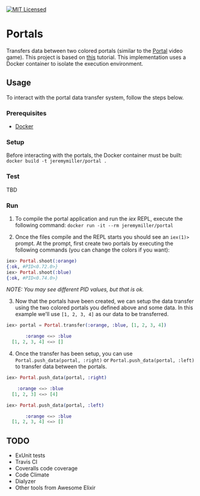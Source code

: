 [![MIT Licensed](https://img.shields.io/badge/license-MIT-blue.svg)](https://raw.githubusercontent.com/hyperium/hyper/master/LICENSE)

# Portals
Transfers data between two colored portals (similar to the [Portal](https://en.wikipedia.org/wiki/Portal_(video_game)) video game).
This project is based on [this](http://howistart.org/posts/elixir/1/) tutorial.
This implementation uses a Docker container to isolate the execution environment.

## Usage
To interact with the portal data transfer system, follow the steps below.

### Prerequisites
- [Docker](https://docs.docker.com/engine/installation/)

### Setup
Before interacting with the portals, the Docker container must be built: ```docker build -t jeremymiller/portal .```

### Test
TBD

### Run
1. To compile the portal application and run the *iex* REPL, execute the following command: ```docker run -it --rm jeremymiller/portal```

2. Once the files compile and the REPL starts you should see an ```iex(1)>``` prompt.
At the prompt, first create two portals by executing the following commands (you can change the colors if you want):
```elixir
iex> Portal.shoot(:orange)
{:ok, #PID<0.72.0>}
iex> Portal.shoot(:blue)
{:ok, #PID<0.74.0>}
```
*NOTE: You may see different PID values, but that is ok.*

3. Now that the portals have been created, we can setup the data transfer using the two colored portals you defined above and some data.
In this example we'll use ```[1, 2, 3, 4]``` as our data to be transferred.
```elixir
iex> portal = Portal.transfer(:orange, :blue, [1, 2, 3, 4])

       :orange <=> :blue
  [1, 2, 3, 4] <=> []

```

4. Once the transfer has been setup, you can use ```Portal.push_data(portal, :right)``` or ```Portal.push_data(portal, :left)```
to transfer data between the portals.
```elixir
iex> Portal.push_data(portal, :right)

    :orange <=> :blue
  [1, 2, 3] <=> [4]

iex> Portal.push_data(portal, :left)

       :orange <=> :blue
  [1, 2, 3, 4] <=> []

```

## TODO
- ExUnit tests
- Travis CI
- Coveralls code coverage
- Code Climate
- Dialyzer
- Other tools from Awesome Elixir

